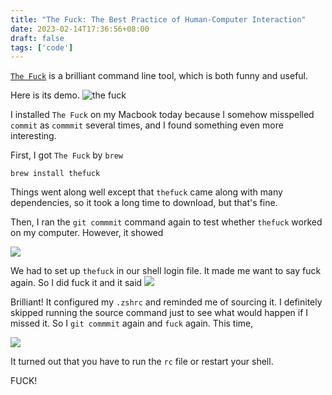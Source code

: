```yaml
---
title: "The Fuck: The Best Practice of Human-Computer Interaction"
date: 2023-02-14T17:36:56+08:00
draft: false
tags: ['code']
---
```


[`The Fuck`](https://github.com/nvbn/thefuck) is a brilliant command line tool, which is both funny and useful.


Here is its demo.
![the fuck](https://raw.githubusercontent.com/nvbn/thefuck/master/example.gif)


I installed `The Fuck` on my Macbook today because I somehow misspelled `commit` as `commmit` several times, and I found something even more interesting.

First, I got `The Fuck` by `brew`

    brew install thefuck

Things went along well except that `thefuck` came along with many dependencies, so it took a long time to download, but that's fine.

Then, I ran the `git commmit` command again to test whether `thefuck` worked on my computer. However, it showed

![](https://s3.bmp.ovh/imgs/2023/02/14/52af35bd2f45f8de.png)

We had to set up `thefuck` in our shell login file. It made me want to say fuck again. So I did fuck it and it said
![](https://s3.bmp.ovh/imgs/2023/02/14/f5e15631d97707fa.png)

Brilliant! It configured my `.zshrc` and reminded me of sourcing it. I definitely skipped running the source command just to see what would happen if I missed it.  So I `git commmit` again and `fuck` again. This time,

![](https://s3.bmp.ovh/imgs/2023/02/14/f5e15631d97707fa.png)


It turned out that you have to run the `rc` file or restart your shell.

FUCK!
